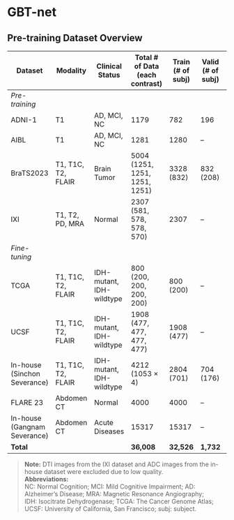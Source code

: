 # GBT-net

## Pre-training Dataset Overview

| Dataset                            | Modality               | Clinical Status             | Total # of Data (each contrast)       | Train (# of subj) | Valid (# of subj) | Test (# of subj) |
|------------------------------------|------------------------|-----------------------------|--------------------------------------|-------------------|-------------------|------------------|
| *Pre-training*                     |                        |                             |                                      |                   |                   |                  |
| ADNI-1                             | T1                     | AD, MCI, NC                 | 1179                                 | 782               | 196               | 201              |
| AIBL                               | T1                     | AD, MCI, NC                 | 1281                                 | 1280              | –                 | –                |
| BraTS2023                          | T1, T1C, T2, FLAIR     | Brain Tumor                 | 5004 (1251, 1251, 1251, 1251)        | 3328 (832)        | 832 (208)         | 844 (211)        |
| IXI                                | T1, T2, PD, MRA        | Normal                      | 2307 (581, 578, 578, 570)            | 2307              | –                 | –                |
| *Fine-tuning*                      |                        |                             |                                      |                   |                   |                  |
| TCGA                               | T1, T1C, T2, FLAIR     | IDH-mutant, IDH-wildtype    | 800 (200, 200, 200, 200)             | 800 (200)         | –                 | –                |
| UCSF                               | T1, T1C, T2, FLAIR     | IDH-mutant, IDH-wildtype    | 1908 (477, 477, 477, 477)            | 1908 (477)        | –                 | –                |
| In-house (Sinchon Severance)       | T1, T1C, T2, FLAIR     | IDH-mutant, IDH-wildtype    | 4212 (1053 × 4)                      | 2804 (701)        | 704 (176)         | 704 (176)        |
| FLARE 23                           | Abdomen CT             | Normal                      | 4000                                 | 4000              | –                 | –                |
| In-house (Gangnam Severance)       | Abdomen CT             | Acute Diseases              | 15317                                | 15317             | –                 | –                |
| **Total**                          |                        |                             | **36,008**                           | **32,526**        | **1,732**         | **1,749**        |

> **Note:** DTI images from the IXI dataset and ADC images from the in-house dataset were excluded due to low quality.  
> **Abbreviations:**  
> NC: Normal Cognition; MCI: Mild Cognitive Impairment; AD: Alzheimer’s Disease; MRA: Magnetic Resonance Angiography;  
> IDH: Isocitrate Dehydrogenase; TCGA: The Cancer Genome Atlas; UCSF: University of California, San Francisco; subj: subject.
